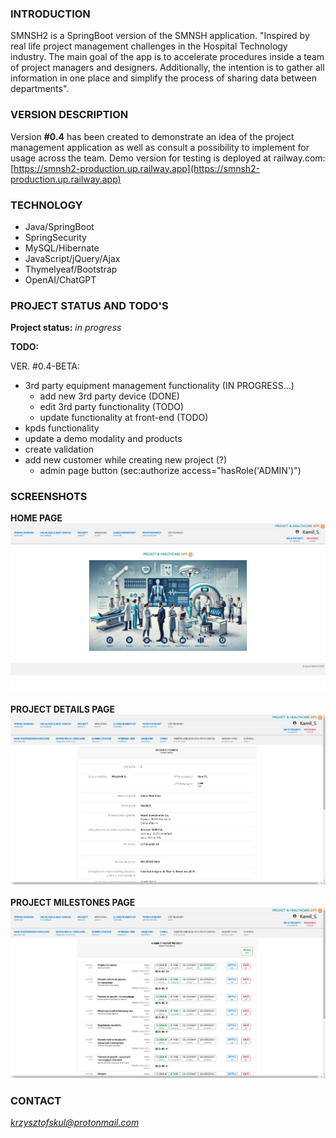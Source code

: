 ### INTRODUCTION

SMNSH2 is a SpringBoot version of the SMNSH application. "Inspired by real life project management challenges in the Hospital Technology industry. The main goal of the app is to accelerate procedures inside a team of project managers and designers. Additionally, the intention is to gather all information in one place and simplify the process of sharing data between departments". 

### VERSION DESCRIPTION

Version **#0.4** has been created to demonstrate an idea of the project management application as well as consult a possibility to implement for usage across the team. Demo version for testing is deployed at railway.com: [https://smnsh2-production.up.railway.app](https://smnsh2-production.up.railway.app)

### TECHNOLOGY
* Java/SpringBoot
* SpringSecurity  
* MySQL/Hibernate  
* JavaScript/jQuery/Ajax  
* Thymelyeaf/Bootstrap
* OpenAI/ChatGPT  

### PROJECT STATUS AND TODO'S

**Project status:** *in progress*  

**TODO:**  

VER. #0.4-BETA:  
  * 3rd party equipment management functionality (IN PROGRESS...)
    * add new 3rd party device (DONE)  
    * edit 3rd party functionality  (TODO) 
    * update functionality at front-end (TODO)   
  * kpds functionality  
  * update a demo modality and products  
  * create validation   
  * add new customer while creating new project (?)  
    * admin page button (sec:authorize access="hasRole('ADMIN')")  


### SCREENSHOTS

**HOME PAGE**  
<img src="src/main/resources/static/pics/readme/screenshothomepage01.jpg" alt="drawing" style="width:720px"/><br>  
**PROJECT DETAILS PAGE**  
<img src="src/main/resources/static/pics/readme/screenshotprojectdetails01.jpg" alt="drawing" style="width:720px"/><br>  
**PROJECT MILESTONES PAGE**  
<img src="src/main/resources/static/pics/readme/screenshotmilestones01.jpg" alt="drawing" style="width:720px"/><br>  

### CONTACT

*krzysztofskul@protonmail.com*